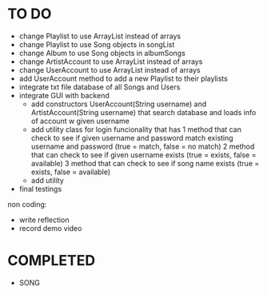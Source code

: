 # TO DO
- change Playlist to use ArrayList instead of arrays
- change Playlist to use Song objects in songList
- change Album to use Song objects in albumSongs
- change ArtistAccount to use ArrayList instead of arrays
- change UserAccount to use ArrayList instead of arrays
- add UserAccount method to add a new Playlist to their playlists
- integrate txt file database of all Songs and Users
- integrate GUI with backend
   - add constructors UserAccount(String username) and ArtistAccount(String username) that search database and loads info of account w given username
   - add utility class for login funcionality that has
      1 method that can check to see if given username and password match existing username and password (true = match, false = no match)
      2 method that can check to see if given username exists (true = exists, false = available)
      3 method that can check to see if song name exists (true = exists, false = available)
   - add utility 
- final testings

non coding:
- write reflection
- record demo video

# COMPLETED
- SONG 
